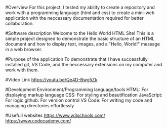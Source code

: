 #Overview
For this project, I tested my ability to create a repository and work with a programming language (html and css) to create a mini-web application with the neccessary documentation required for better collaboration.

#Software description
Welcome to the Hello World HTML Site! This is a simple project designed to demonstrate the basic structure of an HTML document and how to display text, images, and a "Hello, World!" message in a web browser.

#Purpose of the application
To demonstrate that I have successfully installed git, VS Code, and the neccessary extensions on my computer and work with them.

#Video Link
https://youtu.be/Qe4D-Bwg5Zk

#Development Environment/Programming language/tools
HTML: For displaying markup language
CSS: For styling and beautification
JavaScript: For logic
github: For version control
VS Code: For writing my code and managing directories effortlessly


#Usefull websites
https://www.w3schools.com/
https://www.codecademy.com/